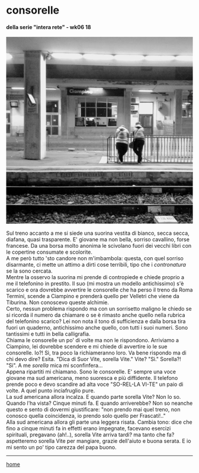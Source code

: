 # consorelle 

#### della serie "intera rete" - wk06 18  
![](/interarete045.png "Ciampino - twins")   

Sul treno accanto a me si siede una suorina vestita di bianco, secca secca, diafana, quasi trasparente. E' giovane ma non bella, sorriso cavallino, forse francese. Da una borsa molto anonima le scivolano fuori dei vecchi libri con le copertine consumate e scolorite.  
A me però tutto 'sto candore non m'imbambola: questa, con quel sorriso disarmante, ci mette un attimo a dirti cose terribili, tipo che i *contronatura* se la sono cercata.  
Mentre la osservo la suorina mi prende di contropiede e chiede proprio a me il telefonino in prestito. Il suo (mi mostra un modello antichissimo) s'è scarico e ora dovrebbe avvertire le consorelle che ha perso il treno da Roma Termini, scende a Ciampino e prenderà quello per Velletri che viene da Tiburina. Non conoscevo queste alchimie.    
Certo, nessun problema rispondo ma con un sorrisetto maligno le chiedo se si ricorda il numero da chiamare o se è rimasto anche quello nella rubrica del telefonino scarico? Lei non nota il tono di sufficienza e dalla borsa tira fuori un quaderno, antichissimo anche quello, con tutti i suoi numeri. Sono tantissimi e tutti in bella calligrafia.       
Chiama le consorelle un po' di volte ma non le rispondono. Arriviamo a Ciampino, lei dovrebbe scendere e mi chiede di avvertire io le sue consorelle. Io?! Sì, tra poco la richiameranno loro. Va bene rispondo ma di chi devo dire? Esita. "Dica di Suor Vite, sorella Vite." Vite? "Sì." Sorella?! "Sì". A me *sorella* mica mi sconfinfera...       
Appena ripartiti mi chiamano. Sono le consorelle. E' sempre una voce giovane ma sud americana, meno suoresca e più diffidente. Il telefono prende poco e devo scandire ad alta voce "SO-REL-LA VI-TE" un paio di volte. A quel punto inciafruglio pure.  
La sud americana allora incalza. E quando parte sorella Vite? Non lo so. Quando l'ha vista? Cinque minuti fa. E quando arriverebbe? Non so neanche questo e sento di dovermi giustificare: "non prendo mai quel treno, non conosco quella coincidenza, io prendo solo quello per Frascati!.."  
Alla sud americana allora gli parte una leggera risata. Cambia tono: dice che fino a cinque minuti fa in effetti erano impegnate, facevano esercizi spirituali, pregavano (ah!..), sorella Vite arriva tardi? ma tanto che fa? aspetteremo sorella Vite per mangiare, grazie dell'aiuto e buona serata.
E io mi sento un po' tipo carezza del papa buono.     


---  
[home](/interarete.md)